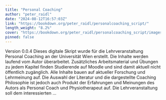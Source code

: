 ```yaml
---
title: "Personal Coaching"
author: "peter_raidl"
date: "2024-08-12T16:57:03Z"
link: "https://bookdown.org/peter_raidl/personalcoaching_script/"
length_weight: "8.2%"
cover: "https://bookdown.org/peter_raidl/personalcoaching_script/images/cover.png"
pinned: false
---
```


Version 0.0.4 Dieses digitale Skript wurde für die Lehrveranstaltung Personal Coaching an der Universität Wien erstellt. Die Inhalte werden laufend vom Autor überarbeitet. Zusätzliches Arbeitsmaterial und Übungen zu jedem Kapitel finden Studierende auf Moodle und sind damit aktuell nicht öffentlich zugänglich. Alle Inhalte bauen auf aktueller Forschung und Lehrmeinung auf. Die Auswahl der Literatur und die dargestellte Coaching Philosophie ist jedoch auch Produkt der Erfahrungen und Meinungen des Autors als Personal Coach und Physiotherapeut auf. Die Lehrveranstaltung soll dem interessierten ...
